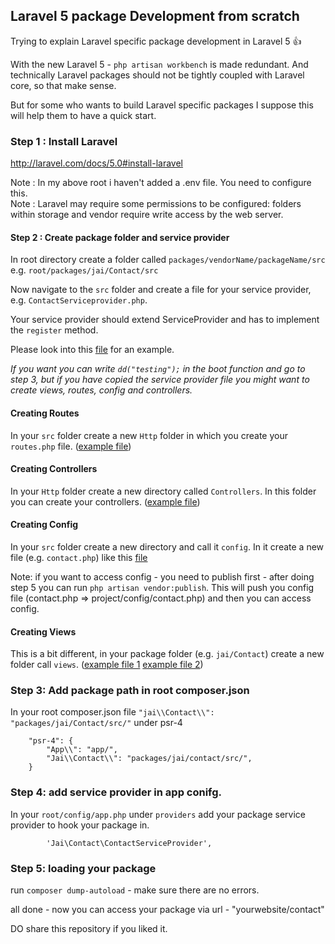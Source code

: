 ## Laravel 5 package Development from scratch 

Trying to explain Laravel specific package development in Laravel 5 :+1:

With the new Laravel 5 - `php artisan workbench` is made redundant.
And technically Laravel packages should not be tightly coupled with Laravel core, so that make sense.
 
But for some who wants to build Laravel specific packages I suppose this will help them to have a quick start.
 
### Step 1 : Install Laravel

http://laravel.com/docs/5.0#install-laravel
 
Note : In my above root i haven't added a .env file. You need to configure this.   
Note : Laravel may require some permissions to be configured: folders within storage and vendor require write access by the web server.
 
#### Step 2 :  Create package folder and service provider
 
In root directory create a folder called `packages/vendorName/packageName/src`
e.g. `root/packages/jai/Contact/src`
 
Now navigate to the `src` folder and create a file for your service provider, e.g. `ContactServiceprovider.php`.
 
Your service provider should extend ServiceProvider and has to implement the `register` method.
  
Please look into this [file](https://github.com/jaiwalker/Develop-laravel5-package-/blob/master/packages/jai/Contact/src/ContactServiceprovider.php) for an example.
 
*If you want you can write `dd("testing");` in the boot function and go to step 3, but if you have copied the service provider file you might want to create views, routes, config and controllers.*
  
#### Creating Routes

In your `src` folder create a new `Http` folder in which you create your `routes.php` file.
([example file](https://github.com/jaiwalker/Develop-laravel5-package-/blob/master/packages/jai/Contact/src/Http/routes.php))
  
#### Creating Controllers

In your `Http` folder create a new directory called `Controllers`. In this folder you can create your controllers.
([example file](https://github.com/jaiwalker/Develop-laravel5-package-/blob/master/packages/jai/Contact/src/Http/Controllers/ContactController.php))

#### Creating Config

In your `src` folder create a new directory and call it `config`. In it create a new file (e.g. `contact.php`) like this [file](https://github.com/jaiwalker/Develop-laravel5-package-/blob/master/packages/jai/Contact/src/config/contact.php)
   
Note: if you want to access config - you need to publish first - after doing step 5 you can run `php artisan vendor:publish`. This will push you config file (contact.php => project/config/contact.php) and then you can access config.
   
#### Creating Views
 
This is a bit different, in your package folder (e.g. `jai/Contact`) create a new folder call `views`.
([example file 1](https://github.com/jaiwalker/Develop-laravel5-package-/blob/master/packages/jai/Contact/views/contact.blade.php) [example file 2](https://github.com/jaiwalker/Develop-laravel5-package-/blob/master/packages/jai/Contact/views/template.blade.php))
   
### Step 3: Add package path in root composer.json
  
In your root composer.json file `"jai\\Contact\\": "packages/jai/Contact/src/"` under psr-4
  
```
    "psr-4": {
        "App\\": "app/",
        "Jai\\Contact\\": "packages/jai/contact/src/",
    }
```  		

### Step 4: add service provider in app conifg.

In  your `root/config/app.php` under `providers` add your package service provider to hook your package in.

```
        'Jai\Contact\ContactServiceProvider',
```
	
### Step 5: loading your package
run `composer dump-autoload` - make sure there are no errors.

all done - now you can access  your package via url - "yourwebsite/contact"

DO share this repository if you liked it.
